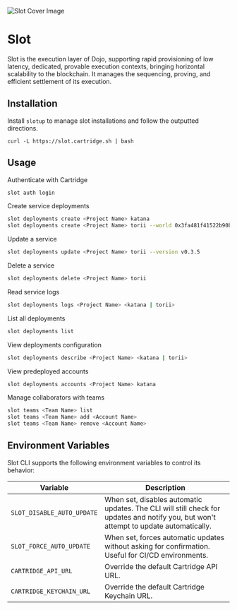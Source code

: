![Slot Cover Image](.github/cover.png)

# Slot

Slot is the execution layer of Dojo, supporting rapid provisioning of low latency, dedicated, provable execution contexts, bringing horizontal scalability to the blockchain. It manages the sequencing, proving, and efficient settlement of its execution.

## Installation

Install `slotup` to manage slot installations and follow the outputted directions.
```
curl -L https://slot.cartridge.sh | bash
```

## Usage

Authenticate with Cartridge
```sh
slot auth login
```

Create service deployments
```sh
slot deployments create <Project Name> katana
slot deployments create <Project Name> torii --world 0x3fa481f41522b90b3684ecfab7650c259a76387fab9c380b7a959e3d4ac69f
```

Update a service
```sh
slot deployments update <Project Name> torii --version v0.3.5
```

Delete a service
```sh
slot deployments delete <Project Name> torii
```

Read service logs
```sh
slot deployments logs <Project Name> <katana | torii>
```

List all deployments
```sh
slot deployments list
```

View deployments configuration
```sh
slot deployments describe <Project Name> <katana | torii>
```

View predeployed accounts
```sh
slot deployments accounts <Project Name> katana
```

Manage collaborators with teams
```sh
slot teams <Team Name> list
slot teams <Team Name> add <Account Name>
slot teams <Team Name> remove <Account Name>
```

## Environment Variables

Slot CLI supports the following environment variables to control its behavior:

| Variable | Description |
|----------|-------------|
| `SLOT_DISABLE_AUTO_UPDATE` | When set, disables automatic updates. The CLI will still check for updates and notify you, but won't attempt to update automatically. |
| `SLOT_FORCE_AUTO_UPDATE` | When set, forces automatic updates without asking for confirmation. Useful for CI/CD environments. |
| `CARTRIDGE_API_URL` | Override the default Cartridge API URL. |
| `CARTRIDGE_KEYCHAIN_URL` | Override the default Cartridge Keychain URL. |
